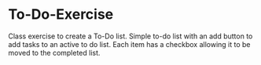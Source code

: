 # To-Do-Exercise
Class exercise to create a To-Do list.
Simple to-do list with an add button to add tasks to an active to do list.
Each item has a checkbox allowing it to be moved to the completed list.
